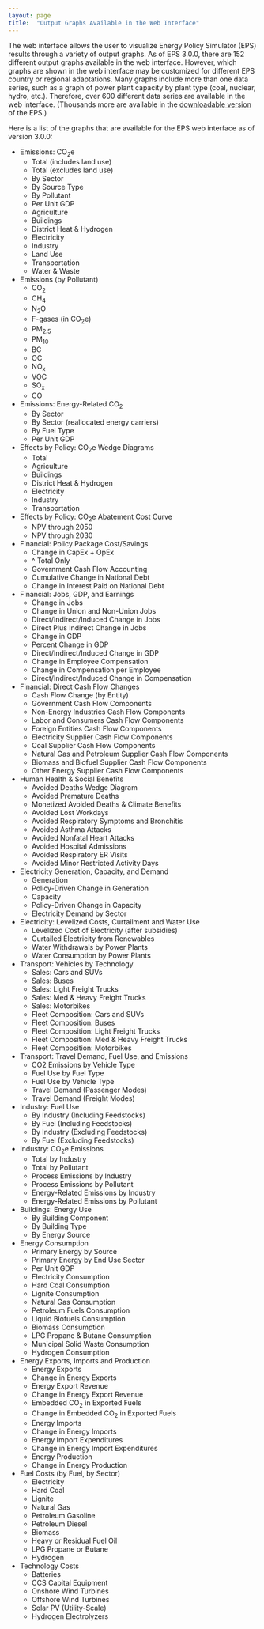 ```yaml
---
layout: page
title:  "Output Graphs Available in the Web Interface"
---
```


The web interface allows the user to visualize Energy Policy Simulator (EPS) results through a variety of output graphs.  As of EPS 3.0.0, there are 152 different output graphs available in the web interface.  However, which graphs are shown in the web interface may be customized for different EPS country or regional adaptations.  Many graphs include more than one data series, such as a graph of power plant capacity by plant type (coal, nuclear, hydro, etc.).  Therefore, over 600 different data series are available in the web interface.  (Thousands more are available in the [downloadable version](download.html) of the EPS.)

Here is a list of the graphs that are available for the EPS web interface as of version 3.0.0:

* Emissions: CO<sub>2</sub>e
  * Total (includes land use)
  * Total (excludes land use)
  * By Sector
  * By Source Type
  * By Pollutant
  * Per Unit GDP
  * Agriculture
  * Buildings
  * District Heat & Hydrogen
  * Electricity
  * Industry
  * Land Use
  * Transportation
  * Water & Waste
* Emissions (by Pollutant)
  * CO<sub>2</sub>
  * CH<sub>4</sub>
  * N<sub>2</sub>O
  * F-gases (in CO<sub>2</sub>e)
  * PM<sub>2.5</sub>
  * PM<sub>10</sub>
  * BC
  * OC
  * NO<sub>x</sub>
  * VOC
  * SO<sub>x</sub>
  * CO
* Emissions: Energy-Related CO<sub>2</sub>
  * By Sector
  * By Sector (reallocated energy carriers)
  * By Fuel Type
  * Per Unit GDP
* Effects by Policy: CO<sub>2</sub>e Wedge Diagrams
  * Total
  * Agriculture
  * Buildings
  * District Heat & Hydrogen
  * Electricity
  * Industry
  * Transportation
* Effects by Policy: CO<sub>2</sub>e Abatement Cost Curve
  * NPV through 2050
  * NPV through 2030
* Financial: Policy Package Cost/Savings
  * Change in CapEx + OpEx
  * ^ Total Only
  * Government Cash Flow Accounting
  * Cumulative Change in National Debt
  * Change in Interest Paid on National Debt
* Financial: Jobs, GDP, and Earnings
  * Change in Jobs
  * Change in Union and Non-Union Jobs
  * Direct/Indirect/Induced Change in Jobs
  * Direct Plus Indirect Change in Jobs
  * Change in GDP
  * Percent Change in GDP
  * Direct/Indirect/Induced Change in GDP
  * Change in Employee Compensation
  * Change in Compensation per Employee
  * Direct/Indirect/Induced Change in Compensation
* Financial: Direct Cash Flow Changes
  * Cash Flow Change (by Entity)
  * Government Cash Flow Components
  * Non-Energy Industries Cash Flow Components
  * Labor and Consumers Cash Flow Components
  * Foreign Entities Cash Flow Components
  * Electricity Supplier Cash Flow Components
  * Coal Supplier Cash Flow Components
  * Natural Gas and Petroleum Supplier Cash Flow Components
  * Biomass and Biofuel Supplier Cash Flow Components
  * Other Energy Supplier Cash Flow Components
* Human Health & Social Benefits
  * Avoided Deaths Wedge Diagram
  * Avoided Premature Deaths
  * Monetized Avoided Deaths & Climate Benefits
  * Avoided Lost Workdays
  * Avoided Respiratory Symptoms and Bronchitis
  * Avoided Asthma Attacks
  * Avoided Nonfatal Heart Attacks
  * Avoided Hospital Admissions
  * Avoided Respiratory ER Visits
  * Avoided Minor Restricted Activity Days
* Electricity Generation, Capacity, and Demand
  * Generation
  * Policy-Driven Change in Generation
  * Capacity
  * Policy-Driven Change in Capacity
  * Electricity Demand by Sector
* Electricity: Levelized Costs, Curtailment and Water Use
  * Levelized Cost of Electricity (after subsidies)
  * Curtailed Electricity from Renewables
  * Water Withdrawals by Power Plants
  * Water Consumption by Power Plants
* Transport: Vehicles by Technology
  * Sales: Cars and SUVs
  * Sales: Buses
  * Sales: Light Freight Trucks
  * Sales: Med & Heavy Freight Trucks
  * Sales: Motorbikes
  * Fleet Composition: Cars and SUVs
  * Fleet Composition: Buses
  * Fleet Composition: Light Freight Trucks
  * Fleet Composition: Med & Heavy Freight Trucks
  * Fleet Composition: Motorbikes
* Transport: Travel Demand, Fuel Use, and Emissions
  * CO2 Emissions by Vehicle Type
  * Fuel Use by Fuel Type
  * Fuel Use by Vehicle Type
  * Travel Demand (Passenger Modes)
  * Travel Demand (Freight Modes)
* Industry: Fuel Use
  * By Industry (Including Feedstocks)
  * By Fuel (Including Feedstocks)
  * By Industry (Excluding Feedstocks)
  * By Fuel (Excluding Feedstocks)
* Industry: CO<sub>2</sub>e Emissions
  * Total by Industry
  * Total by Pollutant
  * Process Emissions by Industry
  * Process Emissions by Pollutant
  * Energy-Related Emissions by Industry
  * Energy-Related Emissions by Pollutant
* Buildings: Energy Use
  * By Building Component
  * By Building Type
  * By Energy Source
* Energy Consumption
  * Primary Energy by Source
  * Primary Energy by End Use Sector
  * Per Unit GDP
  * Electricity Consumption
  * Hard Coal Consumption
  * Lignite Consumption
  * Natural Gas Consumption
  * Petroleum Fuels Consumption
  * Liquid Biofuels Consumption
  * Biomass Consumption
  * LPG Propane & Butane Consumption
  * Municipal Solid Waste Consumption
  * Hydrogen Consumption
* Energy Exports, Imports and Production
  * Energy Exports
  * Change in Energy Exports
  * Energy Export Revenue
  * Change in Energy Export Revenue
  * Embedded CO<sub>2</sub> in Exported Fuels
  * Change in Embedded CO<sub>2</sub> in Exported Fuels
  * Energy Imports
  * Change in Energy Imports
  * Energy Import Expenditures
  * Change in Energy Import Expenditures
  * Energy Production
  * Change in Energy Production
* Fuel Costs (by Fuel, by Sector)
  * Electricity
  * Hard Coal
  * Lignite
  * Natural Gas
  * Petroleum Gasoline
  * Petroleum Diesel
  * Biomass
  * Heavy or Residual Fuel Oil
  * LPG Propane or Butane
  * Hydrogen
* Technology Costs
  * Batteries
  * CCS Capital Equipment
  * Onshore Wind Turbines
  * Offshore Wind Turbines
  * Solar PV (Utility-Scale)
  * Hydrogen Electrolyzers